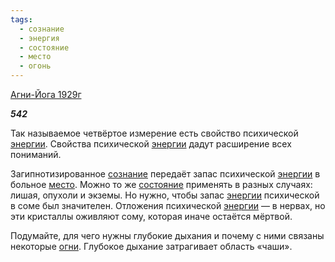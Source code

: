 ```yaml
---
tags:
  - сознание
  - энергия
  - состояние
  - место
  - огонь
---
```

[Агни-Йога 1929г](https://127.0.0.1:4002/agni/1929)

___542___

Так называемое четвёртое измерение есть свойство психической [энергии](../../../tags/#энергия). Свойства психической [энергии](../../../tags/#энергия) дадут расширение всех пониманий.   

Загипнотизированное [сознание](../../../tags/#сознание) передаёт запас психической [энергии](../../../tags/#энергия) в больное [место](../../../tags/#место). Можно то же [состояние](../../../tags/#состояние) применять в разных случаях: лишая, опухоли и экземы. Но нужно, чтобы запас [энергии](../../../tags/#энергия) психической в соме был значителен. Отложения психической [энергии](../../../tags/#энергия) — в нервах, но эти кристаллы оживляют сому, которая иначе остаётся мёртвой.   

Подумайте, для чего нужны глубокие дыхания и почему с ними связаны некоторые [огни](../../../tags/#огонь). Глубокое дыхание затрагивает область «чаши».